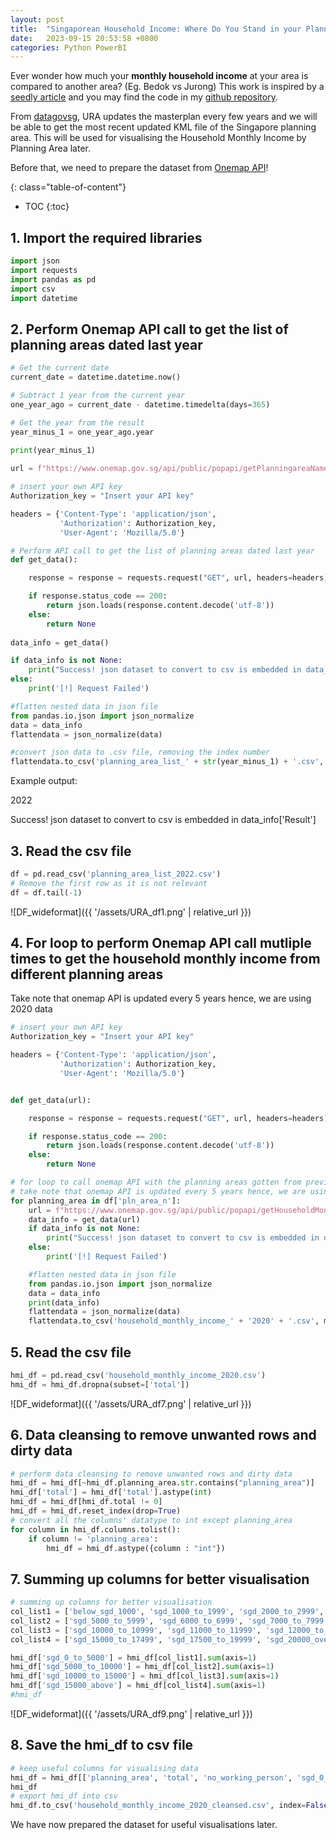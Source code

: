 ```yaml
---
layout: post
title:  "Singaporean Household Income: Where Do You Stand in your Planning Area?"
date:   2023-09-15 20:53:58 +0800
categories: Python PowerBI
---
```


Ever wonder how much your **monthly household income** at your area is compared to another area? (Eg. Bedok vs Jurong) This work is inspired by a [seedly article][seedlyarticle] and you may find the code in my [github repository][gitrepo].

From [datagovsg][datagovsg], URA updates the masterplan every few years and we will be able to get the most recent updated KML file of the Singapore planning area. This will be used for visualising the Household Monthly Income by Planning Area later.

Before that, we need to prepare the dataset from [Onemap API][onemapapi]!

{: class="table-of-content"}
* TOC
{:toc}

## 1. Import the required libraries
```python
import json
import requests
import pandas as pd
import csv
import datetime
```
## 2. Perform Onemap API call to get the list of planning areas dated last year
```python
# Get the current date
current_date = datetime.datetime.now()

# Subtract 1 year from the current year
one_year_ago = current_date - datetime.timedelta(days=365)

# Get the year from the result
year_minus_1 = one_year_ago.year

print(year_minus_1)
      
url = f"https://www.onemap.gov.sg/api/public/popapi/getPlanningareaNames?year={year_minus_1}"

# insert your own API key
Authorization_key = "Insert your API key"

headers = {'Content-Type': 'application/json',
           'Authorization': Authorization_key,
           'User-Agent': 'Mozilla/5.0'}

# Perform API call to get the list of planning areas dated last year
def get_data():

    response = response = requests.request("GET", url, headers=headers)

    if response.status_code == 200:
        return json.loads(response.content.decode('utf-8'))
    else:
        return None
    
data_info = get_data()

if data_info is not None:
    print("Success! json dataset to convert to csv is embedded in data_info['Result']")   
else:
    print('[!] Request Failed')

#flatten nested data in json file
from pandas.io.json import json_normalize
data = data_info
flattendata = json_normalize(data)

#convert json data to .csv file, removing the index number
flattendata.to_csv('planning_area_list_' + str(year_minus_1) + '.csv', index=False)
```
Example output:

2022

Success! json dataset to convert to csv is embedded in data_info['Result']

## 3. Read the csv file
```python
df = pd.read_csv('planning_area_list_2022.csv')
# Remove the first row as it is not relevant
df = df.tail(-1) 
```
![DF_wideformat]({{ '/assets/URA_df1.png' | relative_url }}) 

## 4. For loop to perform Onemap API call mutliple times to get the household monthly income from different planning areas
Take note that onemap API is updated every 5 years hence, we are using 2020 data
```python
# insert your own API key
Authorization_key = "Insert your API key"

headers = {'Content-Type': 'application/json',
           'Authorization': Authorization_key,
           'User-Agent': 'Mozilla/5.0'}


def get_data(url):

    response = response = requests.request("GET", url, headers=headers)

    if response.status_code == 200:
        return json.loads(response.content.decode('utf-8'))
    else:
        return None

# for loop to call onemap API with the planning areas gotten from previous list   
# take note that onemap API is updated every 5 years hence, we are using 2020 data
for planning_area in df['pln_area_n']:
    url = f"https://www.onemap.gov.sg/api/public/popapi/getHouseholdMonthlyIncomeWork?planningArea={planning_area}&year=2020"
    data_info = get_data(url)
    if data_info is not None:
        print("Success! json dataset to convert to csv is embedded in data_info['Result']")   
    else:
        print('[!] Request Failed')

    #flatten nested data in json file
    from pandas.io.json import json_normalize
    data = data_info
    print(data_info)
    flattendata = json_normalize(data)
    flattendata.to_csv('household_monthly_income_' + '2020' + '.csv', mode='a' , index=False)
```

## 5. Read the csv file
```python
hmi_df = pd.read_csv('household_monthly_income_2020.csv')
hmi_df = hmi_df.dropna(subset=['total'])
```
![DF_wideformat]({{ '/assets/URA_df7.png' | relative_url }}) 

## 6. Data cleansing to remove unwanted rows and dirty data
```python
# perform data cleansing to remove unwanted rows and dirty data
hmi_df = hmi_df[~hmi_df.planning_area.str.contains("planning_area")]
hmi_df['total'] = hmi_df['total'].astype(int)
hmi_df = hmi_df[hmi_df.total != 0]
hmi_df = hmi_df.reset_index(drop=True)
# convert all the columns' datatype to int except planning_area
for column in hmi_df.columns.tolist():
    if column != 'planning_area':
        hmi_df = hmi_df.astype({column : "int"})
```

## 7. Summing up columns for better visualisation
```python
# summing up columns for better visualisation
col_list1 = ['below_sgd_1000', 'sgd_1000_to_1999', 'sgd_2000_to_2999', 'sgd_3000_to_3999', 'sgd_4000_to_4999']
col_list2 = ['sgd_5000_to_5999', 'sgd_6000_to_6999', 'sgd_7000_to_7999', 'sgd_8000_to_8999', 'sgd_9000_to_9999']
col_list3 = ['sgd_10000_to_10999', 'sgd_11000_to_11999', 'sgd_12000_to_12999', 'sgd_13000_to_13999', 'sgd_14000_to_14999']
col_list4 = ['sgd_15000_to_17499', 'sgd_17500_to_19999', 'sgd_20000_over']

hmi_df['sgd_0_to_5000'] = hmi_df[col_list1].sum(axis=1)
hmi_df['sgd_5000_to_10000'] = hmi_df[col_list2].sum(axis=1)
hmi_df['sgd_10000_to_15000'] = hmi_df[col_list3].sum(axis=1)
hmi_df['sgd_15000_above'] = hmi_df[col_list4].sum(axis=1)
#hmi_df
```
![DF_wideformat]({{ '/assets/URA_df9.png' | relative_url }}) 

## 8. Save the hmi_df to csv file
```python
# keep useful columns for visualising data
hmi_df = hmi_df[['planning_area', 'total', 'no_working_person', 'sgd_0_to_5000', 'sgd_5000_to_10000', 'sgd_10000_to_15000', 'sgd_15000_above']]
hmi_df
# export hmi_df into csv
hmi_df.to_csv('household_monthly_income_2020_cleansed.csv', index=False)
```
We have now prepared the dataset for useful visualisations later.


[datagovsg]: https://beta.data.gov.sg/collections?query=planning%20area
[gitrepo]: https://github.com/wjang96/onemap-sg
[seedlyarticle]: https://blog.seedly.sg/median-singaporean-household-income-stand/
[onemapapi]: https://www.onemap.gov.sg/apidocs/apidocs
